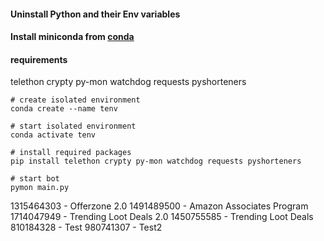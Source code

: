 #### Uninstall Python and their Env variables

#### Install miniconda from [conda](https://docs.conda.io/en/main/miniconda.html)

#### requirements
telethon
crypty
py-mon
watchdog
requests
pyshorteners


```
# create isolated environment
conda create --name tenv

# start isolated environment
conda activate tenv

# install required packages
pip install telethon crypty py-mon watchdog requests pyshorteners

# start bot
pymon main.py
```



1315464303 - Offerzone 2.0
1491489500 - Amazon Associates Program
1714047949 - Trending Loot Deals 2.0
1450755585 - Trending Loot Deals
810184328 - Test
980741307 - Test2